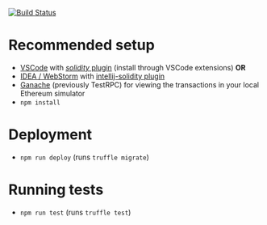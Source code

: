 [![Build Status](https://travis-ci.com/streamr-dev/marketplace-contracts.svg?branch=master)](https://github.com/xForceDiamond/nft-marketplace-contracts)

# Recommended setup
* [VSCode](https://code.visualstudio.com/) with [*solidity* plugin](https://github.com/juanfranblanco/vscode-solidity/) (install through VSCode extensions) **OR**
* [IDEA / WebStorm](https://www.jetbrains.com/) with [intellij-solidity plugin](https://plugins.jetbrains.com/plugin/9475-intellij-solidity)
* [Ganache](http://truffleframework.com/ganache/) (previously TestRPC) for viewing the transactions in your local Ethereum simulator
* `npm install`

# Deployment
* `npm run deploy` (runs `truffle migrate`)

# Running tests
* `npm run test` (runs `truffle test`)
